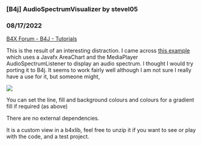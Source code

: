 ### [B4j] AudioSpectrumVisualizer by stevel05
### 08/17/2022
[B4X Forum - B4J - Tutorials](https://www.b4x.com/android/forum/threads/142377/)

This is the result of an interesting distraction. I came across [this example](https://victor-fx.blogspot.com/2017/08/audio-visualization-in-javafx.html) which uses a Javafx AreaChart and the MediaPlayer AudioSpectrumListener to display an audio spectrum. I thought I would try porting it to B4j. It seems to work fairly well although I am not sure I really have a use for it, but someone might,  
  

![](https://www.b4x.com/android/forum/attachments/132651)

  
You can set the line, fill and background colours and colours for a gradient fill if required (as above)  
  
There are no external dependencies.  
  
It is a custom view in a b4xlib, feel free to unzip it if you want to see or play with the code, and a test project.